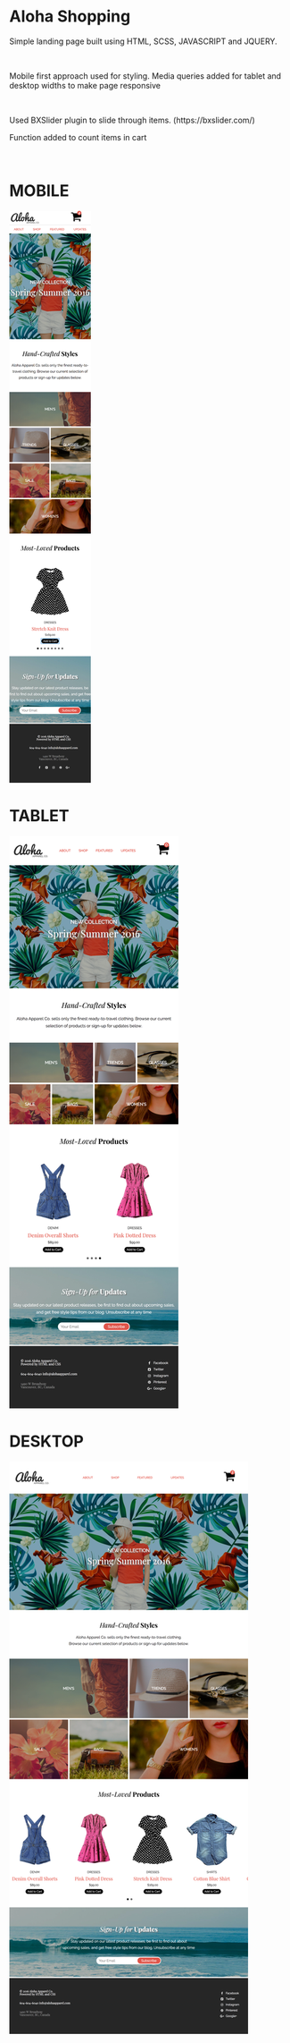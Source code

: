 <h1> Aloha Shopping </h1>
<p> Simple landing page built using HTML, SCSS, JAVASCRIPT and JQUERY.</p> 
<br>
<p> Mobile first approach used for styling. Media queries added for tablet and desktop widths to make page responsive</p>
<br>
<p>Used BXSlider plugin to slide through items. (https://bxslider.com/) </p>
<p> Function added to count items in cart </p>
<br>

<div class="flex">
<h1>MOBILE</h1>
<img src="./build/assets/aloha-mobile1.png">

<h1>TABLET</h1>
<img src="./build/assets/aloha-tablet1.png">

</div>

<h1>DESKTOP</h1>
<img src="./build/assets/aloha-desktop1.png">


